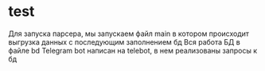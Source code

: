 # test
Для запуска парсера, мы запускаем файл main
в котором происходит выгрузка данных с последующим заполнением бд
Вся работа БД в файле bd
Telegram bot написан на telebot, в нем реализованы запросы к бд
